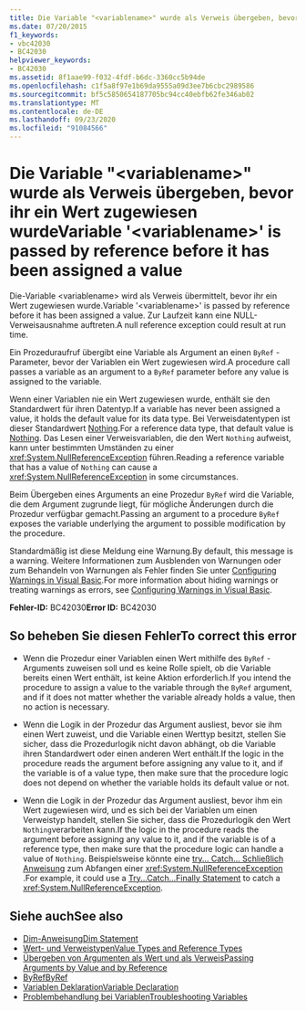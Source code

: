 ```yaml
---
title: Die Variable "<variablename>" wurde als Verweis übergeben, bevor ihr ein Wert zugewiesen wurde
ms.date: 07/20/2015
f1_keywords:
- vbc42030
- BC42030
helpviewer_keywords:
- BC42030
ms.assetid: 8f1aae99-f032-4fdf-b6dc-3360cc5b94de
ms.openlocfilehash: c1f5a8f97e1b69da9555a09d3ee7b6cbc2989586
ms.sourcegitcommit: bf5c5850654187705bc94cc40ebfb62fe346ab02
ms.translationtype: MT
ms.contentlocale: de-DE
ms.lasthandoff: 09/23/2020
ms.locfileid: "91084566"
---
```

# <a name="variable-variablename-is-passed-by-reference-before-it-has-been-assigned-a-value"></a><span data-ttu-id="83e37-102">Die Variable "\<variablename>" wurde als Verweis übergeben, bevor ihr ein Wert zugewiesen wurde</span><span class="sxs-lookup"><span data-stu-id="83e37-102">Variable '\<variablename>' is passed by reference before it has been assigned a value</span></span>

<span data-ttu-id="83e37-103">Die-Variable \<variablename> wird als Verweis übermittelt, bevor ihr ein Wert zugewiesen wurde.</span><span class="sxs-lookup"><span data-stu-id="83e37-103">Variable '\<variablename>' is passed by reference before it has been assigned a value.</span></span> <span data-ttu-id="83e37-104">Zur Laufzeit kann eine NULL-Verweisausnahme auftreten.</span><span class="sxs-lookup"><span data-stu-id="83e37-104">A null reference exception could result at run time.</span></span>  
  
 <span data-ttu-id="83e37-105">Ein Prozeduraufruf übergibt eine Variable als Argument an einen `ByRef` -Parameter, bevor der Variablen ein Wert zugewiesen wird.</span><span class="sxs-lookup"><span data-stu-id="83e37-105">A procedure call passes a variable as an argument to a `ByRef` parameter before any value is assigned to the variable.</span></span>  
  
 <span data-ttu-id="83e37-106">Wenn einer Variablen nie ein Wert zugewiesen wurde, enthält sie den Standardwert für ihren Datentyp.</span><span class="sxs-lookup"><span data-stu-id="83e37-106">If a variable has never been assigned a value, it holds the default value for its data type.</span></span> <span data-ttu-id="83e37-107">Bei Verweisdatentypen ist dieser Standardwert [Nothing](../language-reference/nothing.md).</span><span class="sxs-lookup"><span data-stu-id="83e37-107">For a reference data type, that default value is [Nothing](../language-reference/nothing.md).</span></span> <span data-ttu-id="83e37-108">Das Lesen einer Verweisvariablen, die den Wert `Nothing` aufweist, kann unter bestimmten Umständen zu einer <xref:System.NullReferenceException> führen.</span><span class="sxs-lookup"><span data-stu-id="83e37-108">Reading a reference variable that has a value of `Nothing` can cause a <xref:System.NullReferenceException> in some circumstances.</span></span>  
  
 <span data-ttu-id="83e37-109">Beim Übergeben eines Arguments an eine Prozedur `ByRef` wird die Variable, die dem Argument zugrunde liegt, für mögliche Änderungen durch die Prozedur verfügbar gemacht.</span><span class="sxs-lookup"><span data-stu-id="83e37-109">Passing an argument to a procedure `ByRef` exposes the variable underlying the argument to possible modification by the procedure.</span></span>  
  
 <span data-ttu-id="83e37-110">Standardmäßig ist diese Meldung eine Warnung.</span><span class="sxs-lookup"><span data-stu-id="83e37-110">By default, this message is a warning.</span></span> <span data-ttu-id="83e37-111">Weitere Informationen zum Ausblenden von Warnungen oder zum Behandeln von Warnungen als Fehler finden Sie unter [Configuring Warnings in Visual Basic](/visualstudio/ide/configuring-warnings-in-visual-basic).</span><span class="sxs-lookup"><span data-stu-id="83e37-111">For more information about hiding warnings or treating warnings as errors, see [Configuring Warnings in Visual Basic](/visualstudio/ide/configuring-warnings-in-visual-basic).</span></span>  
  
 <span data-ttu-id="83e37-112">**Fehler-ID:** BC42030</span><span class="sxs-lookup"><span data-stu-id="83e37-112">**Error ID:** BC42030</span></span>  
  
## <a name="to-correct-this-error"></a><span data-ttu-id="83e37-113">So beheben Sie diesen Fehler</span><span class="sxs-lookup"><span data-stu-id="83e37-113">To correct this error</span></span>  
  
- <span data-ttu-id="83e37-114">Wenn die Prozedur einer Variablen einen Wert mithilfe des `ByRef` -Arguments zuweisen soll und es keine Rolle spielt, ob die Variable bereits einen Wert enthält, ist keine Aktion erforderlich.</span><span class="sxs-lookup"><span data-stu-id="83e37-114">If you intend the procedure to assign a value to the variable through the `ByRef` argument, and if it does not matter whether the variable already holds a value, then no action is necessary.</span></span>  
  
- <span data-ttu-id="83e37-115">Wenn die Logik in der Prozedur das Argument ausliest, bevor sie ihm einen Wert zuweist, und die Variable einen Werttyp besitzt, stellen Sie sicher, dass die Prozedurlogik nicht davon abhängt, ob die Variable ihren Standardwert oder einen anderen Wert enthält.</span><span class="sxs-lookup"><span data-stu-id="83e37-115">If the logic in the procedure reads the argument before assigning any value to it, and if the variable is of a value type, then make sure that the procedure logic does not depend on whether the variable holds its default value or not.</span></span>  
  
- <span data-ttu-id="83e37-116">Wenn die Logik in der Prozedur das Argument ausliest, bevor ihm ein Wert zugewiesen wird, und es sich bei der Variablen um einen Verweistyp handelt, stellen Sie sicher, dass die Prozedurlogik den Wert `Nothing`verarbeiten kann.</span><span class="sxs-lookup"><span data-stu-id="83e37-116">If the logic in the procedure reads the argument before assigning any value to it, and if the variable is of a reference type, then make sure that the procedure logic can handle a value of `Nothing`.</span></span> <span data-ttu-id="83e37-117">Beispielsweise könnte eine [try... Catch... Schließlich Anweisung](../language-reference/statements/try-catch-finally-statement.md) zum Abfangen einer <xref:System.NullReferenceException> .</span><span class="sxs-lookup"><span data-stu-id="83e37-117">For example, it could use a [Try...Catch...Finally Statement](../language-reference/statements/try-catch-finally-statement.md) to catch a <xref:System.NullReferenceException>.</span></span>  
  
## <a name="see-also"></a><span data-ttu-id="83e37-118">Siehe auch</span><span class="sxs-lookup"><span data-stu-id="83e37-118">See also</span></span>

- [<span data-ttu-id="83e37-119">Dim-Anweisung</span><span class="sxs-lookup"><span data-stu-id="83e37-119">Dim Statement</span></span>](../language-reference/statements/dim-statement.md)
- [<span data-ttu-id="83e37-120">Wert- und Verweistypen</span><span class="sxs-lookup"><span data-stu-id="83e37-120">Value Types and Reference Types</span></span>](../programming-guide/language-features/data-types/value-types-and-reference-types.md)
- [<span data-ttu-id="83e37-121">Übergeben von Argumenten als Wert und als Verweis</span><span class="sxs-lookup"><span data-stu-id="83e37-121">Passing Arguments by Value and by Reference</span></span>](../programming-guide/language-features/procedures/passing-arguments-by-value-and-by-reference.md)
- [<span data-ttu-id="83e37-122">ByRef</span><span class="sxs-lookup"><span data-stu-id="83e37-122">ByRef</span></span>](../language-reference/modifiers/byref.md)
- [<span data-ttu-id="83e37-123">Variablen Deklaration</span><span class="sxs-lookup"><span data-stu-id="83e37-123">Variable Declaration</span></span>](../programming-guide/language-features/variables/variable-declaration.md)
- [<span data-ttu-id="83e37-124">Problembehandlung bei Variablen</span><span class="sxs-lookup"><span data-stu-id="83e37-124">Troubleshooting Variables</span></span>](../programming-guide/language-features/variables/troubleshooting-variables.md)
